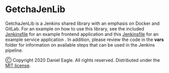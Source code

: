 # GetchaJenLib

GetchaJenLib is a Jenkins shared library with an emphasis on Docker and GitLab. For an example on how to use this library,
see the included [Jenkinsfile](Jenkinsfile_Frontend_Example) for an example frontend application and this
[Jenkinsfile](Jenkinsfile_Service_Example) for an example service application . In addition, please review the code in
the **vars** folder for information on available steps that can be used in the Jenkins pipeline.

Ⓒ Copyright 2020 Daniel Eagle. All rights reserved. Distributed under the [MIT license](LICENSE).
